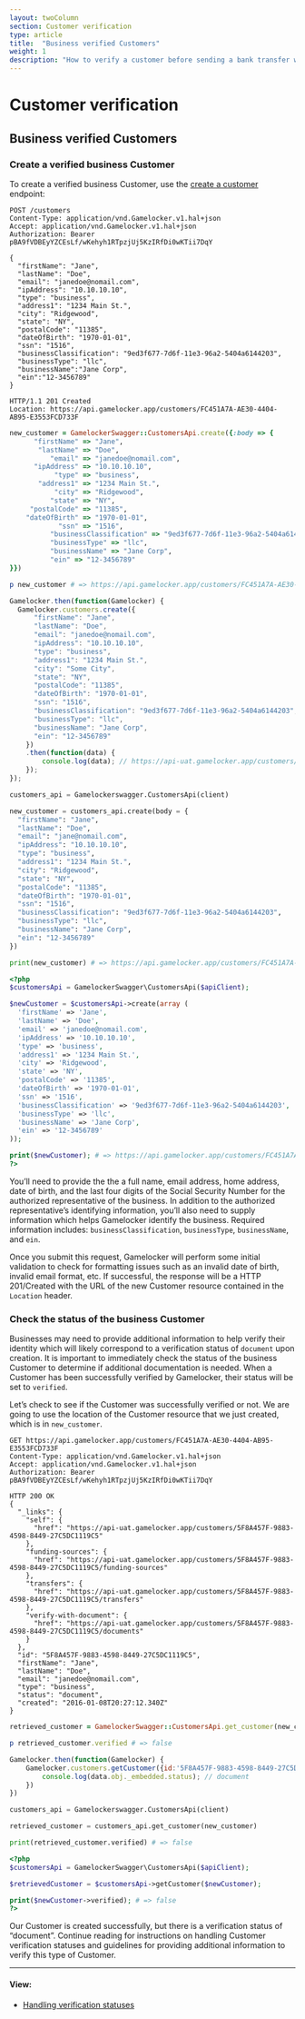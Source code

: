 ```yaml
---
layout: twoColumn
section: Customer verification
type: article
title:  "Business verified Customers"
weight: 1
description: "How to verify a customer before sending a bank transfer with Gamelocker's ACH API."
---
```


# Customer verification

## Business verified Customers

### Create a verified business Customer

To create a verified business Customer, use the [create a customer](https://docsv2.gamelocker.app/#create-a-customer) endpoint:

```raw
POST /customers
Content-Type: application/vnd.Gamelocker.v1.hal+json
Accept: application/vnd.Gamelocker.v1.hal+json
Authorization: Bearer pBA9fVDBEyYZCEsLf/wKehyh1RTpzjUj5KzIRfDi0wKTii7DqY

{
  "firstName": "Jane",
  "lastName": "Doe",
  "email": "janedoe@nomail.com",
  "ipAddress": "10.10.10.10",
  "type": "business",
  "address1": "1234 Main St.",
  "city": "Ridgewood",
  "state": "NY",
  "postalCode": "11385",
  "dateOfBirth": "1970-01-01",
  "ssn": "1516",
  "businessClassification": "9ed3f677-7d6f-11e3-96a2-5404a6144203",
  "businessType": "llc",
  "businessName":"Jane Corp",
  "ein":"12-3456789"
}

HTTP/1.1 201 Created
Location: https://api.gamelocker.app/customers/FC451A7A-AE30-4404-AB95-E3553FCD733F
```
```ruby
new_customer = GamelockerSwagger::CustomersApi.create({:body => {
      "firstName" => "Jane",
       "lastName" => "Doe",
          "email" => "janedoe@nomail.com",
      "ipAddress" => "10.10.10.10",
           "type" => "business",
       "address1" => "1234 Main St.",
           "city" => "Ridgewood",
          "state" => "NY",
     "postalCode" => "11385",
    "dateOfBirth" => "1970-01-01",
            "ssn" => "1516",
          "businessClassification" => "9ed3f677-7d6f-11e3-96a2-5404a6144203",
          "businessType" => "llc",
          "businessName" => "Jane Corp",
          "ein" => "12-3456789"
}})

p new_customer # => https://api.gamelocker.app/customers/FC451A7A-AE30-4404-AB95-E3553FCD733F
```
```javascript
Gamelocker.then(function(Gamelocker) {
  Gamelocker.customers.create({
      "firstName": "Jane",
      "lastName": "Doe",
      "email": "janedoe@nomail.com",
      "ipAddress": "10.10.10.10",
      "type": "business",
      "address1": "1234 Main St.",
      "city": "Some City",
      "state": "NY",
      "postalCode": "11385",
      "dateOfBirth": "1970-01-01",
      "ssn": "1516",
      "businessClassification": "9ed3f677-7d6f-11e3-96a2-5404a6144203",
      "businessType": "llc",
      "businessName": "Jane Corp",
      "ein": "12-3456789"
    })
    .then(function(data) {
        console.log(data); // https://api-uat.gamelocker.app/customers/FC451A7A-AE30-4404-AB95-E3553FCD733F
    });
});

```
```python
customers_api = Gamelockerswagger.CustomersApi(client)

new_customer = customers_api.create(body = {
  "firstName": "Jane",
  "lastName": "Doe",
  "email": "jane@nomail.com",
  "ipAddress": "10.10.10.10",
  "type": "business",
  "address1": "1234 Main St.",
  "city": "Ridgewood",
  "state": "NY",
  "postalCode": "11385",
  "dateOfBirth": "1970-01-01",
  "ssn": "1516",
  "businessClassification": "9ed3f677-7d6f-11e3-96a2-5404a6144203",
  "businessType": "llc",
  "businessName": "Jane Corp",
  "ein": "12-3456789"
})

print(new_customer) # => https://api.gamelocker.app/customers/FC451A7A-AE30-4404-AB95-E3553FCD733F
```
```php
<?php
$customersApi = GamelockerSwagger\CustomersApi($apiClient);

$newCustomer = $customersApi->create(array (
  'firstName' => 'Jane',
  'lastName' => 'Doe',
  'email' => 'janedoe@nomail.com',
  'ipAddress' => '10.10.10.10',
  'type' => 'business',
  'address1' => '1234 Main St.',
  'city' => 'Ridgewood',
  'state' => 'NY',
  'postalCode' => '11385',
  'dateOfBirth' => '1970-01-01',
  'ssn' => '1516',
  'businessClassification' => '9ed3f677-7d6f-11e3-96a2-5404a6144203',
  'businessType' => 'llc',
  'businessName' => 'Jane Corp',
  'ein' => '12-3456789'
));

print($newCustomer); # => https://api.gamelocker.app/customers/FC451A7A-AE30-4404-AB95-E3553FCD733F
?>
```

You’ll need to provide the the a full name, email address, home address, date of birth, and the last four digits of the Social Security Number for the authorized representative of the business. In addition to the authorized representative’s identifying information, you’ll also need to supply information which helps Gamelocker identify the business. Required information includes: `businessClassification`, `businessType`, `businessName`, and `ein`.

Once you submit this request, Gamelocker will perform some initial validation to check for formatting issues such as an invalid date of birth, invalid email format, etc. If successful, the response will be a HTTP 201/Created with the URL of the new Customer resource contained in the `Location` header.

### Check the status of the business Customer

Businesses may need to provide additional information to help verify their identity which will likely correspond to a verification status of `document` upon creation. It is important to immediately check the status of the business Customer to determine if additional documentation is needed. When a Customer has been successfully verified by Gamelocker, their status will be set to `verified`.

Let’s check to see if the Customer was successfully verified or not. We are going to use the location of the Customer resource that we just created, which is in `new_customer`.

```raw
GET https://api.gamelocker.app/customers/FC451A7A-AE30-4404-AB95-E3553FCD733F
Content-Type: application/vnd.Gamelocker.v1.hal+json
Accept: application/vnd.Gamelocker.v1.hal+json
Authorization: Bearer pBA9fVDBEyYZCEsLf/wKehyh1RTpzjUj5KzIRfDi0wKTii7DqY

HTTP 200 OK
{
  "_links": {
    "self": {
      "href": "https://api-uat.gamelocker.app/customers/5F8A457F-9883-4598-8449-27C5DC1119C5"
    },
    "funding-sources": {
      "href": "https://api-uat.gamelocker.app/customers/5F8A457F-9883-4598-8449-27C5DC1119C5/funding-sources"
    },
    "transfers": {
      "href": "https://api-uat.gamelocker.app/customers/5F8A457F-9883-4598-8449-27C5DC1119C5/transfers"
    },
    "verify-with-document": {
      "href": "https://api-uat.gamelocker.app/customers/5F8A457F-9883-4598-8449-27C5DC1119C5/documents"
    }
  },
  "id": "5F8A457F-9883-4598-8449-27C5DC1119C5",
  "firstName": "Jane",
  "lastName": "Doe",
  "email": "janedoe@nomail.com",
  "type": "business",
  "status": "document",
  "created": "2016-01-08T20:27:12.340Z"
}
```
```ruby
retrieved_customer = GamelockerSwagger::CustomersApi.get_customer(new_customer)

p retrieved_customer.verified # => false
```
```javascript
Gamelocker.then(function(Gamelocker) {
    Gamelocker.customers.getCustomer({id:'5F8A457F-9883-4598-8449-27C5DC1119C5'}).then(function(data) {
        console.log(data.obj._embedded.status); // document
    })
})

```
```python
customers_api = Gamelockerswagger.CustomersApi(client)

retrieved_customer = customers_api.get_customer(new_customer)

print(retrieved_customer.verified) # => false
```
```php
<?php
$customersApi = GamelockerSwagger\CustomersApi($apiClient);

$retrievedCustomer = $customersApi->getCustomer($newCustomer);

print($newCustomer->verified); # => false
?>
```

Our Customer is created successfully, but there is a verification status of “document”. Continue reading for instructions on handling Customer verification statuses and guidelines for providing additional information to verify this type of Customer.

* * *

#### View:

*   [Handling verification statuses](/resources/customer-verification/handling-verification-statuses.html)
